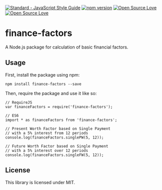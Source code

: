 [![Standard - JavaScript Style Guide](https://cdn.rawgit.com/feross/standard/master/badge.svg)](https://github.com/feross/standard)
[![npm version](https://badge.fury.io/js/finance-factors.svg)](https://badge.fury.io/js/finance-factors)
[![Open Source Love](https://badges.frapsoft.com/os/v1/open-source.svg?v=102)](https://github.com/ellerbrock/open-source-badge/)
[![Open Source Love](https://badges.frapsoft.com/os/mit/mit.svg?v=102)](https://github.com/ellerbrock/open-source-badge/)

# finance-factors

A Node.js package for calculation of basic financial factors.

## Usage

First, install the package using npm:
```
npm install finance-factors --save
```
Then, require the package and use it like so:
```
// RequireJS
var financeFactors = require('finance-factors');

// ES6
import * as financeFactors from 'finance-factors';

// Present Worth Factor based on Single Payment
// with a 5% interest from 12 periods
console.log(financeFactors.singlePW(5, 12));

// Future Worth Factor based on Single Payment
// with a 5% interest over 12 periods
console.log(financeFactors.singleFW(5, 12));
```

## License

This library is licensed under MIT.